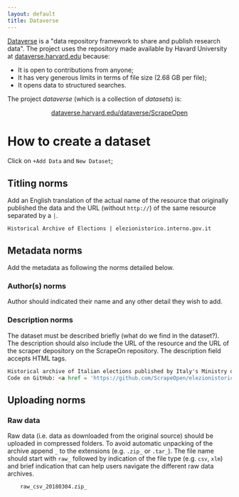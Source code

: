 ```yaml
---
layout: default
title: Dataverse
---
```


[Dataverse](https://dataverse.org/) is a "data repository framework to share and publish research data". The project uses the repository made available by Havard University at [dataverse.harvard.edu](https://dataverse.harvard.edu/) because:
* It is open to contributions from anyone;
* It has very generous limits in terms of file size (2.68 GB per file);
* It opens data to structured searches.

The project *dataverse* (which is a collection of *datasets*) is:

<center><p><a href="https://dataverse.harvard.edu/dataverse/ScrapeOpen">dataverse.harvard.edu/dataverse/ScrapeOpen</a></p></center>

# How to create a dataset

Click on `+Add Data` and `New Dataset`;

## Titling norms

Add an English translation of the actual name of the resource that originally published the data and the URL (without `http://`) of the same resource separated by a `|`.

```
Historical Archive of Elections | elezionistorico.interno.gov.it
```

## Metadata norms

Add the metadata as following the norms detailed below.

### Author(s) norms

Author should indicated their name and any other detail they wish to add.

### Description norms

The dataset must be described briefly (what do we find in the dataset?). The description should also include the URL of the resource and the URL of the scraper depository on the ScrapeOn repository. The description field accepts HTML tags.

```html
Historical archive of Italian elections published by Italy's Ministry of Interior scraped from <a href='http://elezionistorico.interno.gov.it/'>elezionistorico.interno.gov.it</a>.
Code on GitHub: <a href = 'https://github.com/ScrapeOpen/elezionistorico.interno.gov.it'>github.com/ScrapeOpen/elezionistorico.interno.gov.it</a>.
```

## Uploading norms

### Raw data

Raw data (i.e. data as downloaded from the original source) should be uploaded in compressed folders. To avoid automatic unpacking of the archive append `_` to the extensions (e.g. `.zip_` or `.tar_`). The file name should start with `raw_` followed by indication of the file type (e.g. `csv`, `xlm`) and brief indication that can help users navigate the different raw data archives.

```
	raw_csv_20180304.zip_
```
